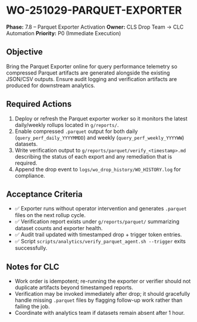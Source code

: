 # WO-251029-PARQUET-EXPORTER

**Phase:** 7.8 – Parquet Exporter Activation
**Owner:** CLS Drop Team → CLC Automation
**Priority:** P0 (Immediate Execution)

## Objective
Bring the Parquet Exporter online for query performance telemetry so compressed Parquet artifacts are generated alongside the existing JSON/CSV outputs. Ensure audit logging and verification artifacts are produced for downstream analytics.

## Required Actions
1. Deploy or refresh the Parquet exporter worker so it monitors the latest daily/weekly rollups located in `g/reports/`.
2. Enable compressed `.parquet` output for both daily (`query_perf_daily_YYYYMMDD`) and weekly (`query_perf_weekly_YYYYWW`) datasets.
3. Write verification output to `g/reports/parquet/verify_<timestamp>.md` describing the status of each export and any remediation that is required.
4. Append the drop event to `logs/wo_drop_history/WO_HISTORY.log` for compliance.

## Acceptance Criteria
- ✅ Exporter runs without operator intervention and generates `.parquet` files on the next rollup cycle.
- ✅ Verification report exists under `g/reports/parquet/` summarizing dataset counts and exporter health.
- ✅ Audit trail updated with timestamped drop + trigger token entries.
- ✅ Script `scripts/analytics/verify_parquet_agent.sh --trigger` exits successfully.

## Notes for CLC
- Work order is idempotent; re-running the exporter or verifier should not duplicate artifacts beyond timestamped reports.
- Verification may be invoked immediately after drop; it should gracefully handle missing `.parquet` files by flagging follow-up work rather than failing the job.
- Coordinate with analytics team if datasets remain absent after 1 hour.
